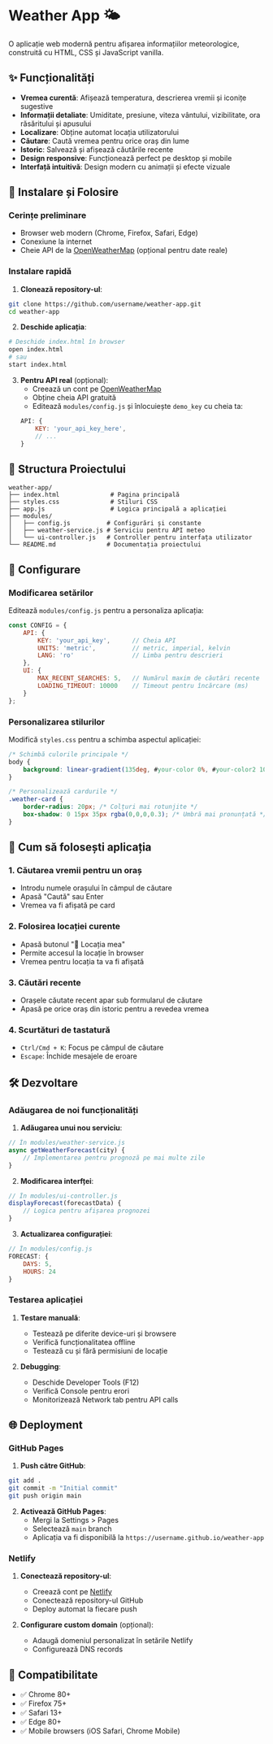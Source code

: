 # Weather App 🌤️

O aplicație web modernă pentru afișarea informațiilor meteorologice, construită cu HTML, CSS și JavaScript vanilla.

## ✨ Funcționalități

- **Vremea curentă**: Afișează temperatura, descrierea vremii și iconițe sugestive
- **Informații detaliate**: Umiditate, presiune, viteza vântului, vizibilitate, ora răsăritului și apusului
- **Localizare**: Obține automat locația utilizatorului
- **Căutare**: Caută vremea pentru orice oraș din lume
- **Istoric**: Salvează și afișează căutările recente
- **Design responsive**: Funcționează perfect pe desktop și mobile
- **Interfață intuitivă**: Design modern cu animații și efecte vizuale

## 🚀 Instalare și Folosire

### Cerințe preliminare
- Browser web modern (Chrome, Firefox, Safari, Edge)
- Conexiune la internet
- Cheie API de la [OpenWeatherMap](https://openweathermap.org/api) (opțional pentru date reale)

### Instalare rapidă

1. **Clonează repository-ul**:
```bash
git clone https://github.com/username/weather-app.git
cd weather-app
```

2. **Deschide aplicația**:
```bash
# Deschide index.html în browser
open index.html
# sau
start index.html
```

3. **Pentru API real** (opțional):
   - Creează un cont pe [OpenWeatherMap](https://openweathermap.org/api)
   - Obține cheia API gratuită
   - Editează `modules/config.js` și înlocuiește `demo_key` cu cheia ta:
   ```javascript
   API: {
       KEY: 'your_api_key_here',
       // ...
   }
   ```

## 📁 Structura Proiectului

```
weather-app/
├── index.html              # Pagina principală
├── styles.css              # Stiluri CSS
├── app.js                  # Logica principală a aplicației
├── modules/
│   ├── config.js          # Configurări și constante
│   ├── weather-service.js # Serviciu pentru API meteo
│   └── ui-controller.js   # Controller pentru interfața utilizator
└── README.md              # Documentația proiectului
```

## 🔧 Configurare

### Modificarea setărilor

Editează `modules/config.js` pentru a personaliza aplicația:

```javascript
const CONFIG = {
    API: {
        KEY: 'your_api_key',      // Cheia API
        UNITS: 'metric',          // metric, imperial, kelvin
        LANG: 'ro'                // Limba pentru descrieri
    },
    UI: {
        MAX_RECENT_SEARCHES: 5,   // Numărul maxim de căutări recente
        LOADING_TIMEOUT: 10000    // Timeout pentru încărcare (ms)
    }
};
```

### Personalizarea stilurilor

Modifică `styles.css` pentru a schimba aspectul aplicației:

```css
/* Schimbă culorile principale */
body {
    background: linear-gradient(135deg, #your-color 0%, #your-color2 100%);
}

/* Personalizează cardurile */
.weather-card {
    border-radius: 20px; /* Colțuri mai rotunjite */
    box-shadow: 0 15px 35px rgba(0,0,0,0.3); /* Umbră mai pronunțată */
}
```

## 🎯 Cum să folosești aplicația

### 1. Căutarea vremii pentru un oraș
- Introdu numele orașului în câmpul de căutare
- Apasă "Caută" sau Enter
- Vremea va fi afișată pe card

### 2. Folosirea locației curente
- Apasă butonul "📍 Locația mea"
- Permite accesul la locație în browser
- Vremea pentru locația ta va fi afișată

### 3. Căutări recente
- Orașele căutate recent apar sub formularul de căutare
- Apasă pe orice oraș din istoric pentru a revedea vremea

### 4. Scurtături de tastatură
- `Ctrl/Cmd + K`: Focus pe câmpul de căutare
- `Escape`: Închide mesajele de eroare

## 🛠️ Dezvoltare

### Adăugarea de noi funcționalități

1. **Adăugarea unui nou serviciu**:
```javascript
// În modules/weather-service.js
async getWeatherForecast(city) {
    // Implementarea pentru prognoză pe mai multe zile
}
```

2. **Modificarea interfței**:
```javascript
// În modules/ui-controller.js
displayForecast(forecastData) {
    // Logica pentru afișarea prognozei
}
```

3. **Actualizarea configurației**:
```javascript
// În modules/config.js
FORECAST: {
    DAYS: 5,
    HOURS: 24
}
```

### Testarea aplicației

1. **Testare manuală**:
   - Testează pe diferite device-uri și browsere
   - Verifică funcționalitatea offline
   - Testează cu și fără permisiuni de locație

2. **Debugging**:
   - Deschide Developer Tools (F12)
   - Verifică Console pentru erori
   - Monitorizează Network tab pentru API calls

## 🌐 Deployment

### GitHub Pages

1. **Push către GitHub**:
```bash
git add .
git commit -m "Initial commit"
git push origin main
```

2. **Activează GitHub Pages**:
   - Mergi la Settings > Pages
   - Selectează `main` branch
   - Aplicația va fi disponibilă la `https://username.github.io/weather-app`

### Netlify

1. **Conectează repository-ul**:
   - Creează cont pe [Netlify](https://netlify.com)
   - Conectează repository-ul GitHub
   - Deploy automat la fiecare push

2. **Configurare custom domain** (opțional):
   - Adaugă domeniul personalizat în setările Netlify
   - Configurează DNS records

## 📱 Compatibilitate

- ✅ Chrome 80+
- ✅ Firefox 75+
- ✅ Safari 13+
- ✅ Edge 80+
- ✅ Mobile browsers (iOS Safari, Chrome Mobile)

##